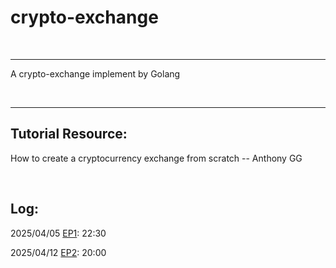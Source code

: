 # crypto-exchange

<br>

---

A crypto-exchange implement by Golang

<br>

---

## Tutorial Resource:

How to create a cryptocurrency exchange from scratch -- Anthony GG

<br>

## Log:

2025/04/05 [EP1](https://youtu.be/5r1wHkmb3HM?list=PL0xRBLFXXsP5Q_a9FjmDfgtWatLHJVxGn&t=1351): 22:30

2025/04/12 [EP2](https://youtu.be/SvitKOkJmm8?list=PL0xRBLFXXsP5Q_a9FjmDfgtWatLHJVxGn&t=1199): 20:00
